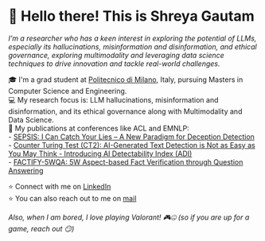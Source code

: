 # **👋 Hello there! This is Shreya Gautam**

_I’m a researcher who has a keen interest in exploring the potential of LLMs, especially its hallucinations, misinformation and disinformation, and ethical governance, exploring multimodality and leveraging data science techniques to drive innovation and tackle real-world challenges._

🎓 I'm a grad student at [Politecnico di Milano](https://www.polimi.it/), Italy, pursuing Masters in Computer Science and Engineering.  
💻 My research focus is: LLM hallucinations, misinformation and disinformation, and its ethical governance along with Multimodality and Data Science.  
📝 My publications at conferences like ACL and EMNLP: \
        - [SEPSIS: I Can Catch Your Lies – A New Paradigm for Deception Detection](https://aclanthology.org/2025.acl-srw.7/)
        - [Counter Turing Test (CT2): AI-Generated Text Detection is Not as Easy as You May Think - Introducing AI Detectability Index (ADI)](https://aclanthology.org/2023.emnlp-main.136/)  
        - [FACTIFY-5WQA: 5W Aspect-based Fact Verification through Question Answering](https://aclanthology.org/2023.acl-long.581/)
        
⭐ Connect with me on [LinkedIn](https://www.linkedin.com/in/shreyagautamm/)  
⭐ You can also reach out to me on [mail](mailto:gautamm.shreya@gmail.com)  

_Also, when I am bored, I love playing Valorant! 🎮🤐 (so if you are up for a game, reach out 😏)_
